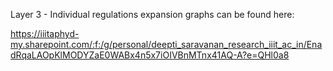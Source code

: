 Layer 3 - Individual regulations expansion graphs can be found here:

https://iiitaphyd-my.sharepoint.com/:f:/g/personal/deepti_saravanan_research_iiit_ac_in/EnadRqaLAOpKlMODYZaE0WABx4n5x7iOIVBnMTnx41AQ-A?e=QHl0a8
